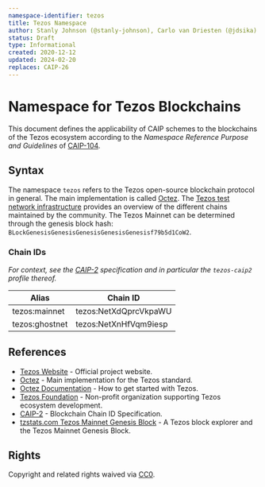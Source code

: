 ```yaml
---
namespace-identifier: tezos
title: Tezos Namespace
author: Stanly Johnson (@stanly-johnson), Carlo van Driesten (@jdsika)
status: Draft
type: Informational
created: 2020-12-12
updated: 2024-02-20
replaces: CAIP-26
---
```


# Namespace for Tezos Blockchains

This document defines the applicability of CAIP schemes to the blockchains of the Tezos ecosystem according to the *Namespace Reference Purpose and Guidelines* of [CAIP-104][].

## Syntax

The namespace `tezos` refers to the Tezos open-source blockchain protocol in general. The main implementation is called [Octez][]. The [Tezos test network infrastructure][] provides an overview of the different chains maintained by the community. The Tezos Mainnet can be determined through the genesis block hash: `BLockGenesisGenesisGenesisGenesisGenesisf79b5d1CoW2`.

### Chain IDs

*For context, see the [CAIP-2][] specification and in particular the `tezos-caip2` profile thereof.*

| Alias          | Chain ID                         |
| -------------- | -------------------------------- |
| tezos:mainnet  | tezos:NetXdQprcVkpaWU            |
| tezos:ghostnet | tezos:NetXnHfVqm9iesp            |

## References

- [Tezos Website][] - Official project website.
- [Octez][] - Main implementation for the Tezos standard.
- [Octez Documentation][] - How to get started with Tezos.
- [Tezos Foundation][] - Non-profit organization supporting Tezos ecosystem development.
- [CAIP-2][] - Blockchain Chain ID Specification.
- [tzstats.com Tezos Mainnet Genesis Block][] - A Tezos block explorer and the Tezos Mainnet Genesis Block.

[CAIP-104]: https://chainagnostic.org/CAIPs/caip-104
[Tezos Website]: https://tezos.com/
[Octez]: https://research-development.nomadic-labs.com/announcing-octez.html
[Octez Documentation]: https://tezos.gitlab.io/
[Tezos Foundation]: https://tezos.foundation/
[Tezos test network infrastructure]: https://teztnets.com/
[CAIP-2]: https://chainagnostic.org/CAIPs/caip-2
[tzstats.com Tezos Mainnet Genesis Block]: https://tzstats.com/0

## Rights

Copyright and related rights waived via [CC0](https://creativecommons.org/publicdomain/zero/1.0/).
